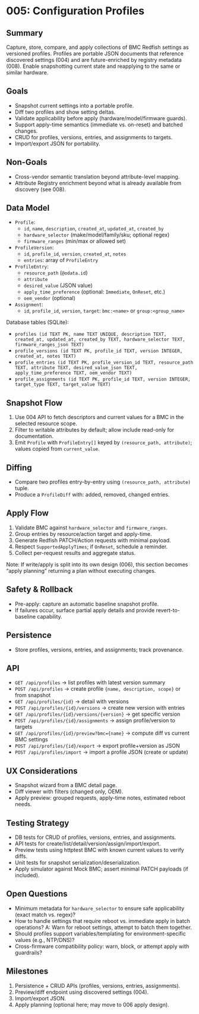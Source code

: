 # 005: Configuration Profiles

## Summary
Capture, store, compare, and apply collections of BMC Redfish settings as versioned profiles. Profiles are portable JSON documents that reference discovered settings (004) and are future-enriched by registry metadata (008). Enable snapshotting current state and reapplying to the same or similar hardware.

## Goals
- Snapshot current settings into a portable profile.
- Diff two profiles and show setting deltas.
- Validate applicability before apply (hardware/model/firmware guards).
- Support apply-time semantics (immediate vs. on-reset) and batched changes.
- CRUD for profiles, versions, entries, and assignments to targets.
- Import/export JSON for portability.

## Non-Goals
- Cross-vendor semantic translation beyond attribute-level mapping.
- Attribute Registry enrichment beyond what is already available from discovery (see 008).

## Data Model
- `Profile`:
  - `id`, `name`, `description`, `created_at`, `updated_at`, `created_by`
  - `hardware_selector` (make/model/family/sku; optional regex)
  - `firmware_ranges` (min/max or allowed set)
- `ProfileVersion`:
  - `id`, `profile_id`, `version`, `created_at`, `notes`
  - `entries`: array of `ProfileEntry`
- `ProfileEntry`:
  - `resource_path` (`@odata.id`)
  - `attribute`
  - `desired_value` (JSON value)
  - `apply_time_preference` (optional: `Immediate`, `OnReset`, etc.)
  - `oem_vendor` (optional)
- `Assignment`:
  - `id`, `profile_id`, `version`, `target`: `bmc:<name>` or `group:<group_name>`

Database tables (SQLite):
- `profiles (id TEXT PK, name TEXT UNIQUE, description TEXT, created_at, updated_at, created_by TEXT, hardware_selector TEXT, firmware_ranges_json TEXT)`
- `profile_versions (id TEXT PK, profile_id TEXT, version INTEGER, created_at, notes TEXT)`
- `profile_entries (id TEXT PK, profile_version_id TEXT, resource_path TEXT, attribute TEXT, desired_value_json TEXT, apply_time_preference TEXT, oem_vendor TEXT)`
- `profile_assignments (id TEXT PK, profile_id TEXT, version INTEGER, target_type TEXT, target_value TEXT)`

## Snapshot Flow
1. Use 004 API to fetch descriptors and current values for a BMC in the selected resource scope.
2. Filter to writable attributes by default; allow include read-only for documentation.
3. Emit `Profile` with `ProfileEntry[]` keyed by `(resource_path, attribute)`; values copied from `current_value`.

## Diffing
- Compare two profiles entry-by-entry using `(resource_path, attribute)` tuple.
- Produce a `ProfileDiff` with: added, removed, changed entries.

## Apply Flow
1. Validate BMC against `hardware_selector` and `firmware_ranges`.
2. Group entries by resource/action target and apply-time.
3. Generate Redfish PATCH/Action requests with minimal payload.
4. Respect `SupportedApplyTimes`; if `OnReset`, schedule a reminder.
5. Collect per-request results and aggregate status.

Note: If write/apply is split into its own design (006), this section becomes “apply planning” returning a plan without executing changes.

## Safety & Rollback
- Pre-apply: capture an automatic baseline snapshot profile.
- If failures occur, surface partial apply details and provide revert-to-baseline capability.

## Persistence
- Store profiles, versions, entries, and assignments; track provenance.

## API
- `GET /api/profiles` → list profiles with latest version summary
- `POST /api/profiles` → create profile `{name, description, scope}` or from snapshot
- `GET /api/profiles/{id}` → detail with versions
- `POST /api/profiles/{id}/versions` → create new version with entries
- `GET /api/profiles/{id}/versions/{version}` → get specific version
- `POST /api/profiles/{id}/assignments` → assign profile/version to targets
- `GET /api/profiles/{id}/preview?bmc={name}` → compute diff vs current BMC settings
- `POST /api/profiles/{id}/export` → export profile+version as JSON
- `POST /api/profiles/import` → import a profile JSON (create or update)

## UX Considerations
- Snapshot wizard from a BMC detail page.
- Diff viewer with filters (changed only, OEM).
- Apply preview: grouped requests, apply-time notes, estimated reboot needs.

## Testing Strategy
- DB tests for CRUD of profiles, versions, entries, and assignments.
- API tests for create/list/detail/version/assign/import/export.
- Preview tests using httptest BMC with known current values to verify diffs.
- Unit tests for snapshot serialization/deserialization.
- Apply simulator against Mock BMC; assert minimal PATCH payloads (if included).

## Open Questions
- Minimum metadata for `hardware_selector` to ensure safe applicability (exact match vs. regex)?
- How to handle settings that require reboot vs. immediate apply in batch operations?
  A: Warn for reboot settings, attempt to batch them together.
- Should profiles support variables/templating for environment-specific values (e.g., NTP/DNS)?
- Cross-firmware compatibility policy: warn, block, or attempt apply with guardrails?

## Milestones
1. Persistence + CRUD APIs (profiles, versions, entries, assignments).
2. Preview/diff endpoint using discovered settings (004).
3. Import/export JSON.
4. Apply planning (optional here; may move to 006 apply design).
